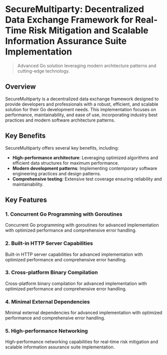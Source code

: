 <!-- fallback_SecureMultiparty_20251002194338_20931 -->

# SecureMultiparty: Decentralized Data Exchange Framework for Real-Time Risk Mitigation and Scalable Information Assurance Suite Implementation
> Advanced Go solution leveraging modern architecture patterns and cutting-edge technology.

## Overview
SecureMultiparty is a decentralized data exchange framework designed to provide developers and professionals with a robust, efficient, and scalable solution for their Go development needs. This implementation focuses on performance, maintainability, and ease of use, incorporating industry best practices and modern software architecture patterns.

## Key Benefits
SecureMultiparty offers several key benefits, including:

* **High-performance architecture**: Leveraging optimized algorithms and efficient data structures for maximum performance.
* **Modern development patterns**: Implementing contemporary software engineering practices and design patterns.
* **Comprehensive testing**: Extensive test coverage ensuring reliability and maintainability.

## Key Features
### 1. Concurrent Go Programming with Goroutines
Concurrent Go programming with goroutines for advanced implementation with optimized performance and comprehensive error handling.

### 2. Built-in HTTP Server Capabilities
Built-in HTTP server capabilities for advanced implementation with optimized performance and comprehensive error handling.

### 3. Cross-platform Binary Compilation
Cross-platform binary compilation for advanced implementation with optimized performance and comprehensive error handling.

### 4. Minimal External Dependencies
Minimal external dependencies for advanced implementation with optimized performance and comprehensive error handling.

### 5. High-performance Networking
High-performance networking capabilities for real-time risk mitigation and scalable information assurance suite implementation.